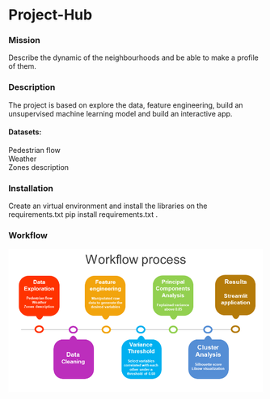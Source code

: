# Project-Hub

### Mission 
Describe the dynamic of the neighbourhoods and be able to make a profile of them. 

### Description
The project is based on explore the data, feature engineering, build an unsupervised machine learning model and build an interactive app.

#### Datasets:
Pedestrian flow  
Weather   
Zones description   

### Installation
Create an virtual environment and install the libraries on the requirements.txt 
pip install requirements.txt .

### Workflow
![workflow](./assets/workflow.png)
